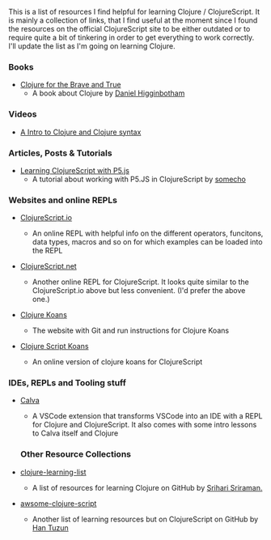 This is a list of resources I find helpful for learning Clojure / ClojureScript. It is mainly a collection of links, that I find useful at the moment since I found the resources on the official ClojureScript site to be either outdated or to require quite a bit of tinkering in order to get everything to work correctly. I'll update the list as I'm going on learning Clojure.

### Books

- [Clojure for the Brave and True](https://www.braveclojure.com/clojure-for-the-brave-and-true/)
  - A book about Clojure by [Daniel Higginbotham](https://github.com/flyingmachine)

### Videos

 - [A Intro to Clojure and Clojure syntax](https://youtu.be/uwRFOFvd-CU)

### Articles, Posts & Tutorials

- [Learning ClojureScript with P5.js](/https://somecho.github.io/en/blog/learning-clojurescript-with-p5js/)
	- A tutorial about working with P5.JS in ClojureScript by [somecho](https://somecho.github.io/en/)

### Websites and online REPLs

- [ClojureScript.io](https://clojurescript.io)
	- An online REPL with helpful info on the different operators, funcitons, data types, macros and so on for which examples can be loaded into the REPL

- [ClojureScript.net](http://clojurescript.net/)
	- Another online REPL for ClojureScript. It looks quite similar to the ClojureScript.io above but less convenient. (I'd prefer the above one.)

- [Clojure Koans](http://clojurekoans.com) 
	- The website with Git and run instructions for Clojure Koans

- [Clojure Script Koans](http://clojurescriptkoans.com) 
	- An online version of clojure koans for ClojureScript

### IDEs, REPLs and Tooling stuff

- [Calva](https://calva.io)
	- A VSCode extension that transforms VSCode into an IDE with a REPL for Clojure and ClojureScript. It also comes with some intro lessons to Calva itself and Clojure

  ### Other Resource Collections

- [clojure-learning-list](https://gist.github.com/ssrihari/0bf159afb781eef7cc552a1a0b17786f)
  - A list of resources for learning Clojure on GitHub by [Srihari Sriraman.](https://gist.github.com/ssrihari)

- [awsome-clojure-script](https://github.com/hantuzun/awesome-clojurescript)
	- Another list of learning resources but on ClojureScript on GitHub by [Han Tuzun](https://github.com/hantuzun)